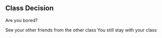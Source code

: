 Class Decision
---
Are you bored?

See your other friends from the other class
You still stay with your class